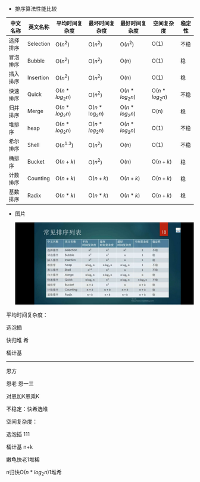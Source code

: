 - 排序算法性能比较

| 中文名称 | 英文名称 | 平均时间复杂度 | 最坏时间复杂度 | 最好时间复杂度 | 空间复杂度 | 稳定性 |
| -------- | ---------------------- | ---------------------- | ---------- | ------ | -------- | -------- |
| 选择排序 | Selection | O($n^2$) | O($n^2$) | O($n^2$) | O(1)       | 不稳 |
| 冒泡排序 | Bubble | O($n^2$) | O($n^2$) | O(n) | O(1)      | 稳   |
| 插入排序 | Insertion | O($n^2$) | O($n^2$) | O(n) | O(1) | 稳 |
| 快速排序 | Quick | O($n*log_2n$) | O($n^2$) | O($n*log_2n$) | O($n*log_2n$) | 不稳 |
| 归并排序 | Merge | O($n*log_2n$) | O($n*\log_2n$) | O($n*log_2n$) | O(n)      | 稳 |
| 堆排序 | heap | O($n*log_2n$) | O($n*log_2n$) | O($n*log_2n$) | O(1)       | 不稳 |
| 希尔排序 | Shell | O($n^{1.3}$)​ | O($n^2$) | O(n) | O(1) | 不稳 |
| 桶排序 | Bucket | O($n+k$) | O($n^2$) | O(n) | O($n+k$) | 稳 |
| 计数排序 | Counting | O($n+k$) | O($n+k$) | O($n+k$) | O($n+k$) | 稳 |
| 基数排序 | Radix | O($n*k$) | O($n*k$) | O($n*k$) | O($n+k$) | 稳 |

- 图片

  ![20190530194217](assets/20190530194217.jpg)

平均时间复杂度：

选泡插

快归堆  希  

桶计基

---

恩方

恩老   恩一三  

对恩加K恩乘K



不稳定：快希选堆



空间复杂度：

选泡插  111

桶计基 n+k

嫩龟快老1堆稀

n归快O($n*log_2n$)1堆希



